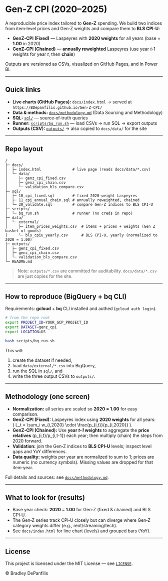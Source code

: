 # Gen‑Z CPI (2020–2025)

A reproducible price index tailored to **Gen‑Z** spending. We build two indices from item‑level prices and Gen‑Z weights and compare them to **BLS CPI‑U**:

- **GenZ‑CPI (Fixed)** — Laspeyres with **2020 weights** for all years (base = **1.00** in 2020)  
- **GenZ‑CPI (Chained)** — **annually reweighted** Laspeyres (use year *t‑1* weights for year *t*, then **chain**)

Outputs are versioned as CSVs, visualized on GitHub Pages, and in Power BI.

---

## Quick links

- **Live charts (GitHub Pages):** `docs/index.html` → served at `https://BDepanfilis.github.io/Gen-Z-CPI/`  
- **Data & methods:** [`docs/methodology.md`](docs/methodology.md) (Data Sourcing and Methodology)  
- **SQL:** [`sql/`](sql/) — source‑of‑truth queries  
- **Runner:** [`scripts/bq_run.sh`](scripts/bq_run.sh) — load CSVs → run SQL → export outputs  
- **Outputs (CSV):** [`outputs/`](outputs/) → also copied to `docs/data/` for the site

---

## Repo layout

```
/
├─ docs/
│  ├─ index.html              # live page (reads docs/data/*.csv)
│  └─ data/
│     ├─ genz_cpi_fixed.csv
│     ├─ genz_cpi_chain.csv
│     └─ validation_bls_compare.csv
├─ sql/
│  ├─ 10_cpi_fixed.sql        # fixed 2020-weight Laspeyres
│  ├─ 11_cpi_annual_chain.sql # annually reweighted, chained
│  └─ 20_validate.sql         # compare Gen‑Z indices to BLS CPI‑U
├─ scripts/
│  └─ bq_run.sh               # runner (no creds in repo)
├─ data/
│  └─ external/
│     ├─ item_prices_weights.csv  # items + prices + weights (Gen Z basket of goods)
│     └─ bls_cpiu_yearly.csv      # BLS CPI‑U, yearly (normalized to 2020 = 1.00)
├─ outputs/
│  ├─ genz_cpi_fixed.csv
│  ├─ genz_cpi_chain.csv
│  └─ validation_bls_compare.csv
└─ README.md
```

> Note: `outputs/*.csv` are committed for auditability. `docs/data/*.csv` are just copies for the site.

---

## How to reproduce (BigQuery + bq CLI)

Requirements: **gcloud** + **bq** CLI installed and authed (`gcloud auth login`).

```bash
# from the repo root
export PROJECT_ID=YOUR_GCP_PROJECT_ID
export DATASET=genz_cpi
export LOCATION=US

bash scripts/bq_run.sh
```

This will:
1) create the dataset if needed,  
2) load `data/external/*.csv` into BigQuery,  
3) run the SQL in `sql/`, and  
4) write the three output CSVs to `outputs/`.

---

## Methodology (one screen)

- **Normalization:** all series are scaled so **2020 = 1.00** for easy comparison.  
- **GenZ‑CPI (Fixed):** Laspeyres index using **2020 weights** for all years:  
  \( L_t = \sum_i w_{i,2020} \cdot \frac{p_{i,t}}{p_{i,2020}} \).  
- **GenZ‑CPI (Chained):** Use **year *t‑1* weights** to aggregate the **price relatives** \(p_{i,t}/p_{i,t-1}\) each year; then multiply (chain) the steps from 2020 forward.
- **Validation:** join the Gen‑Z indices to **BLS CPI‑U** levels; inspect level gaps and YoY differences.  
- **Data quality:** weights per year are normalized to sum to 1; prices are numeric (no currency symbols). Missing values are dropped for that item‑year.

Full details and sources: see [`docs/methodology.md`](docs/methodology.md).

---

## What to look for (results)

- Base year check: **2020 = 1.00** for Gen‑Z (fixed & chained) and BLS CPI‑U.  
- The Gen‑Z series track CPI‑U closely but can diverge where Gen‑Z category weights differ (e.g., rent/streaming/tech).  
- See `docs/index.html` for line chart (levels) and grouped bars (YoY).

---

## License

This project is licensed under the MIT License — see [`LICENSE`](LICENSE).

© Bradley DePanfilis
